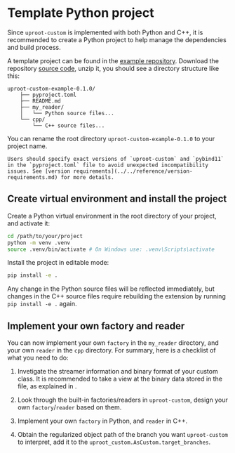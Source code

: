 # Template Python project

Since `uproot-custom` is implemented with both Python and C++, it is recommended to create a Python project to help manage the dependencies and build process.

A template project can be found in the [example repository](https://github.com/mrzimu/uproot-custom-example). Download the repository [source code](https://github.com/mrzimu/uproot-custom-example/archive/refs/tags/v0.1.0.tar.gz), unzip it, you should see a directory structure like this:

```
uproot-custom-example-0.1.0/
    ├── pyproject.toml
    ├── README.md
    ├── my_reader/
    │   └── Python source files...
    └── cpp/
        └── C++ source files...
```

You can rename the root directory `uproot-custom-example-0.1.0` to your project name.

```{warning}
Users should specify exact versions of `uproot-custom` and `pybind11` in the `pyproject.toml` file to avoid unexpected incompatibility issues. See [version requirements](../../reference/version-requirements.md) for more details.
```

## Create virtual environment and install the project

Create a Python virtual environment in the root directory of your project, and activate it:

```bash
cd /path/to/your/project
python -m venv .venv
source .venv/bin/activate # On Windows use: .venv\Scripts\activate
```

Install the project in editable mode:

```bash
pip install -e .
```

Any change in the Python source files will be reflected immediately, but changes in the C++ source files require rebuilding the extension by running `pip install -e .` again.

## Implement your own factory and reader

You can now implement your own `factory` in the `my_reader` directory, and your own `reader` in the `cpp` directory. For summary, here is a checklist of what you need to do:

1. Invetigate the streamer information and binary format of your custom class. It is recommended to take a view at the binary data stored in the file, as explained in [](obtain-binary-data).

2. Look through the built-in factories/readers in `uproot-custom`, design your own `factory`/`reader` based on them.

3. Implement your own `factory` in Python, and `reader` in C++.

4. Obtain the regularized object path of the branch you want `uproot-custom` to interpret, add it to the `uproot_custom.AsCustom.target_branches`.
